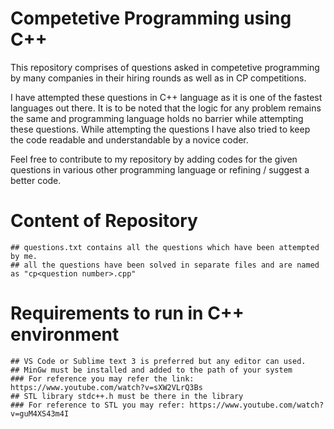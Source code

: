 # Competetive Programming using C++

This repository comprises of questions asked in competetive programming by many companies in their hiring rounds as well as in CP competitions.

I have attempted these questions in C++ language as it is one of the fastest languages out there. It is to be noted that the logic for any problem remains the same and programming language holds no barrier while attempting these questions. While attempting the questions I have also tried to keep the code readable and understandable by a novice coder.

Feel free to contribute to my repository by adding codes for the given questions in various other programming language or refining / suggest a better code.

# Content of Repository
    ## questions.txt contains all the questions which have been attempted by me.
    ## all the questions have been solved in separate files and are named as "cp<question number>.cpp"

# Requirements to run in C++ environment
    ## VS Code or Sublime text 3 is preferred but any editor can used.
    ## MinGw must be installed and added to the path of your system
    ### For reference you may refer the link: https://www.youtube.com/watch?v=sXW2VLrQ3Bs
    ## STL library stdc++.h must be there in the library
    ### For reference to STL you may refer: https://www.youtube.com/watch?v=guM4XS43m4I